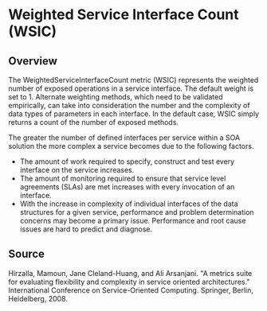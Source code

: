 # Weighted Service Interface Count (WSIC)

## Overview
The WeightedServiceInterfaceCount metric (WSIC) represents the weighted number of exposed operations in a service interface. The default weight is set to 1. Alternate weighting methods, which need to be validated empirically, can take into consideration the number and the complexity of data types of parameters in each interface. In the default case, WSIC simply returns a count of the number of exposed methods. 

The greater the number of defined interfaces per service within a SOA solution the more complex a service becomes due to the following factors. 
- The amount of work required to specify, construct and test every interface on the service increases. 
- The amount of monitoring required to ensure that service level agreements (SLAs) are met increases with every invocation of an interface.
- With the increase in complexity of individual interfaces of the data structures for a given service, performance and problem determination concerns may become a primary issue. Performance and root cause issues are hard to predict and diagnose. 

## Source
Hirzalla, Mamoun, Jane Cleland-Huang, and Ali Arsanjani. "A metrics suite for evaluating flexibility and complexity in service oriented architectures." International Conference on Service-Oriented Computing. Springer, Berlin, Heidelberg, 2008.